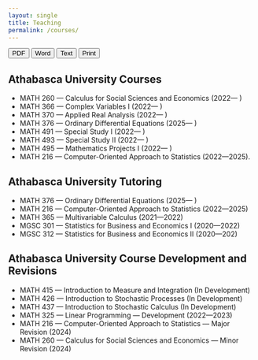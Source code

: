 ```yaml
---
layout: single
title: Teaching
permalink: /courses/
---
```

<!-- Export buttons (no 404; PDF opens print dialog, Word/TXT download locally) -->
<div class="download-bar">
  <button class="btn export" data-kind="pdf">PDF</button>
  <button class="btn export" data-kind="doc">Word</button>
  <button class="btn export" data-kind="txt">Text</button>
  <button class="btn" onclick="window.print()">Print</button>
</div>

## Athabasca University Courses
- MATH 260 — Calculus for Social Sciences and Economics (2022— )
- MATH 366 — Complex Variables I (2022— )
- MATH 370 — Applied Real Analysis (2022— )
- MATH 376 — Ordinary Differential Equations (2025— )
- MATH 491 — Special Study I (2022— )
- MATH 493 — Special Study II (2022— )
- MATH 495 — Mathematics Projects I (2022— )
- MATH 216 — Computer-Oriented Approach to Statistics (2022—2025).

## Athabasca University Tutoring
- MATH 376 — Ordinary Differential Equations (2025— )
- MATH 216 — Computer-Oriented Approach to Statistics (2022—2025)
- MATH 365 — Multivariable Calculus (2021—2022)
- MGSC 301 — Statistics for Business and Economics I (2020—2022)
- MGSC 312 — Statistics for Business and Economics II (2020—202)

## Athabasca University Course Development and Revisions
- MATH 415 — Introduction to Measure and Integration (In Development)
- MATH 426 — Introduction to Stochastic Processes (In Development)
- MATH 437 — Introduction to Stochastic Calculus (In Development)
- MATH 325 — Linear Programming — Development (2022—2023)
- MATH 216 — Computer-Oriented Approach to Statistics — Major Revision (2024)
- MATH 260 — Calculus for Social Sciences and Economics — Minor Revision (2024)

